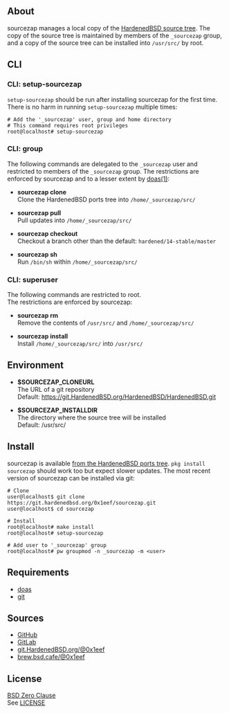 ## About

sourcezap manages a local copy of the
[HardenedBSD source tree](https://git.HardenedBSD.org/HardenedBSD/HardenedBSD).
The copy of the source tree is maintained by members of
the `_sourcezap` group, and a copy of the source tree
can be installed into `/usr/src/` by root.

## CLI

### CLI: setup-sourcezap

`setup-sourcezap` should be run after installing sourcezap for
the first time. <br> There is no harm in running `setup-sourcezap`
multiple times:

    # Add the '_sourcezap' user, group and home directory
    # This command requires root privileges
    root@localhost# setup-sourcezap

### CLI: group

The following commands are delegated to the `_sourcezap` user and
restricted to members of the `_sourcezap` group. The restrictions
are enforced by sourcezap and to a lesser extent by
[doas(1)](https://man.openbsd.org/doas):

* **sourcezap clone** <br>
Clone the HardenedBSD ports tree into `/home/_sourcezap/src/` <br>

* **sourcezap pull** <br>
Pull updates into `/home/_sourcezap/src/` <br>

* **sourcezap checkout** <br>
Checkout a branch other than the default: `hardened/14-stable/master` <br>

* **sourcezap sh** <br>
Run `/bin/sh` within `/home/_sourcezap/src/` <br>

### CLI: superuser

The following commands are restricted to root. <br>
The restrictions are enforced by sourcezap:

* **sourcezap rm** <br>
Remove the contents of `/usr/src/` and `/home/_sourcezap/src/` <br>

* **sourcezap install** <br>
Install `/home/_sourcezap/src/` into `/usr/src/` <br>

## Environment

* __$SOURCEZAP\_CLONEURL__ <br>
  The URL of a git repository  <br>
  Default: https://git.HardenedBSD.org/HardenedBSD/HardenedBSD.git

* __$SOURCEZAP\_INSTALLDIR__ <br>
  The directory where the source tree will be installed <br>
  Default: /usr/src/

## Install

sourcezap is available
[from the HardenedBSD ports tree](https://git.HardenedBSD.org/HardenedBSD/ports/-/tree/HardenedBSD/main/hardenedbsd/sourcezap).
`pkg install sourcezap` should work too but expect slower updates. The most
recent version of sourcezap can be installed via git:

    # Clone
    user@localhost$ git clone https://git.hardenedbsd.org/0x1eef/sourcezap.git
    user@localhost$ cd sourcezap

    # Install
    root@localhost# make install
    root@localhost# setup-sourcezap

    # Add user to '_sourcezap' group
    root@localhost# pw groupmod -n _sourcezap -m <user>

## Requirements

* [doas](https://man.openbsd.org/doas)
* [git](https://www.man7.org/linux/man-pages/man1/git.1.html)

## Sources

* [GitHub](https://github.com/0x1eef/sourcezap)
* [GitLab](https://gitlab.com/0x1eef/sourcezap)
* [git.HardenedBSD.org/@0x1eef](https://git.HardenedBSD.org/0x1eef/sourcezap)
* [brew.bsd.cafe/@0x1eef](https://brew.bsd.cafe/0x1eef/sourcezap)

## License

[BSD Zero Clause](https://choosealicense.com/licenses/0bsd/) <br>
See [LICENSE](./LICENSE)
